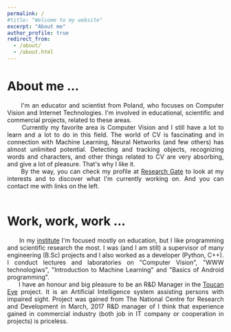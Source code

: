 ```yaml
---
permalink: /
#title: "Welcome to my website"
excerpt: "About me"
author_profile: true
redirect_from: 
  - /about/
  - /about.html
---
```


About me ...
======
<div style="text-align: justify">&nbsp;&nbsp;&nbsp;&nbsp;&nbsp;&nbsp;I'm an educator and scientist from Poland, who focuses on Computer Vision and Internet Technologies. I'm involved in educational, scientific and commercial projects, related to these areas.</div>

 
<div style="text-align: justify">&nbsp;&nbsp;&nbsp;&nbsp;&nbsp;&nbsp;Currently my favorite area is Computer Vision and I still have a lot to learn and a lot to do in this field. The world of CV is fascinating and in connection with Machine Learning, Neural Networks (and few others) has almost unlimited potential. Detecting and tracking objects, recognizing words and characters, and other things related to CV are very absorbing, and give a lot of pleasure. That's why I like it.</div>

<div style="text-align: justify">&nbsp;&nbsp;&nbsp;&nbsp;&nbsp;&nbsp;By the way, you can check my profile at <a href="https://www.researchgate.net/profile/Artur_Zacniewski">Research Gate</a> to look at my interests and to discover what I'm currently working on. And you can contact me with links on the left.</div><br>

Work, work, work ...
======
<div style="text-align: justify">&nbsp;&nbsp;&nbsp;&nbsp;&nbsp;&nbsp;In my <a href="http://www.iuoii.amw.gdynia.pl/">institute</a> I'm focused mostly on education, but I like programming and scientific research the most. I was (and I am still) a supervisor of many engineering (B.Sc) projects and I also worked as a developer (Python, C++). I conduct lectures and laboratories on "Computer Vision", "WWW technologiws", "Introduction to Machine Learning" and "Basics of Android programming".</div>

<div style="text-align: justify">&nbsp;&nbsp;&nbsp;&nbsp;&nbsp;&nbsp;I have an honour and big pleasure to be an R&D Manager in the <a href="https://toucan-systems.pl/toucaneye/">Toucan Eye</a> project. It is an Artificial Intelligence system assisting persons with impaired sight. Project was gained from The National Centre for Research and Development in March, 2017 R&D manager of  I think that experience gained in commercial industry (both job in IT company or cooperation in projects) is priceless.</div>



